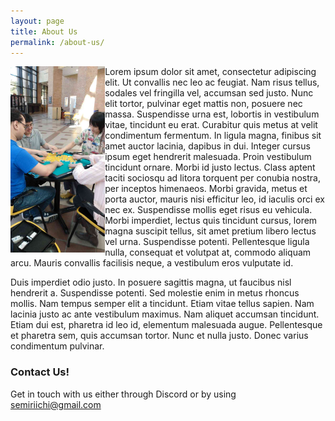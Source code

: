 ```yaml
---
layout: page
title: About Us
permalink: /about-us/
---
```


<img align="left" width="30%" src="https://raw.githubusercontent.com/semiriichi/semiriichi.github.io/master/images/club_duderstadt.png"/>

Lorem ipsum dolor sit amet, consectetur adipiscing elit. Ut convallis nec leo ac feugiat. Nam risus tellus, sodales vel fringilla vel, accumsan sed justo. Nunc elit tortor, pulvinar eget mattis non, posuere nec massa. Suspendisse urna est, lobortis in vestibulum vitae, tincidunt eu erat. Curabitur quis metus at velit condimentum fermentum. In ligula magna, finibus sit amet auctor lacinia, dapibus in dui. Integer cursus ipsum eget hendrerit malesuada. Proin vestibulum tincidunt ornare. Morbi id justo lectus. Class aptent taciti sociosqu ad litora torquent per conubia nostra, per inceptos himenaeos. Morbi gravida, metus et porta auctor, mauris nisi efficitur leo, id iaculis orci ex nec ex. Suspendisse mollis eget risus eu vehicula. Morbi imperdiet, lectus quis tincidunt cursus, lorem magna suscipit tellus, sit amet pretium libero lectus vel urna. Suspendisse potenti. Pellentesque ligula nulla, consequat et volutpat at, commodo aliquam arcu. Mauris convallis facilisis neque, a vestibulum eros vulputate id.

Duis imperdiet odio justo. In posuere sagittis magna, ut faucibus nisl hendrerit a. Suspendisse potenti. Sed molestie enim in metus rhoncus mollis. Nam tempus semper elit a tincidunt. Etiam vitae tellus sapien. Nam lacinia justo ac ante vestibulum maximus. Nam aliquet accumsan tincidunt. Etiam dui est, pharetra id leo id, elementum malesuada augue. Pellentesque et pharetra sem, quis accumsan tortor. Nunc et nulla justo. Donec varius condimentum pulvinar. 

### Contact Us!

Get in touch with us either through Discord or by using [semiriichi@gmail.com](mailto:semiriichi@gmail.com)
